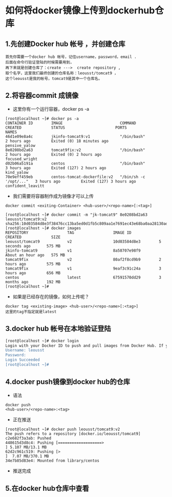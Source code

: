 # 如何将docker镜像上传到dockerhub仓库

<!-- toc -->


## 1.先创建Docker hub 帐号 ，并创建仓库
```
首先你需要一个docker hub 帐号，记住username，password，email .
后面在命令行验证登陆的时候需要用到，
再下来就是创建仓库了：create --->  create repository ,
取个名字，这里我们最终创建的仓库名称：leousst/tomcat9 ，
这个leousst是我的帐号，tomcat9是其中一个仓库名。
```

## 2.将容器commit 成镜像
* 这里你有一个运行容器，docker ps -a
```
[root@localhost ~]# docker ps -a
CONTAINER ID        IMAGE                         COMMAND                  CREATED             STATUS                      PORTS               NAMES
46d1e09e8a4c        jkinfo-tomcat9:v1             "/bin/bash"              2 hours ago         Exited (0) 18 minutes ago                       pensive_yalow
8e0208bd2a63        tomcat9fix:v2                 "/bin/bash"              2 hours ago         Exited (0) 2 hours ago                          focused_wright
d02b06a5191a        centos                        "/bin/bash"              3 hours ago         Exited (127) 2 hours ago                        kind_yalow
70e9eff459eb        centos-tomcat-dockerfile:v2   "/bin/sh -c '/opt/..."   3 hours ago         Exited (127) 3 hours ago                        confident_leavitt
```
* 我们需要将容器制作成为镜像才可以上传

```docker commit <exiting-Container> <hub-user>/<repo-name>[:<tag>]```

```
[root@localhost ~]# docker commit -m "jk-tomcat9" 8e0208bd2a63 leousst/tomcat9:v2       
sha256:10d03584d8e3f38476cc13ba5ed0d1fb5c809aa1e7691ec43e68ba0aa28130ad
[root@localhost ~]# docker images
REPOSITORY                 TAG                 IMAGE ID            CREATED             SIZE
leousst/tomcat9            v2                  10d03584d8e3        5 seconds ago       575 MB
jkinfo-tomcat9             v1                  8a58707e98f9        About an hour ago   575 MB
tomcat9fix                 v2                  80af2f8cd9b9        2 hours ago         575 MB
tomcat9fix                 v1                  9eaf3c91c24a        3 hours ago         656 MB
centos                     latest              67591570dd29        3 months ago        192 MB
[root@localhost ~]# 
```

* 如果是已经存在的镜像，如何上传呢？
```
docker tag <existing-image> <hub-user>/<repo-name>[:<tag>]
这里的tag不指定就是latest 
```


## 3.docker hub 帐号在本地验证登陆
```bash
[root@localhost ~]# docker login
Login with your Docker ID to push and pull images from Docker Hub. If you don't have a Docker ID, head over to https://hub.docker.com to create one.
Username: leousst
Password: 
Login Succeeded
[root@localhost ~]#
```

## 4.docker push镜像到docker hub的仓库
* 语法
```
docker push
<hub-user>/<repo-name>:<tag>
```
* 正在推送
```
[root@localhost ~]# docker push leousst/tomcat9:v2
The push refers to a repository [docker.io/leousst/tomcat9]
c2e682f3a3ab: Pushed 
448615d3d8c4: Pushing [===================>                               ] 5.107 MB/13.1 MB
62d2c961c519: Pushing [>                                                  ]  7.07 MB/370.1 MB
34e7b85d83e4: Mounted from library/centos
```
* 推送完成





## 5.在docker hub仓库中查看

























